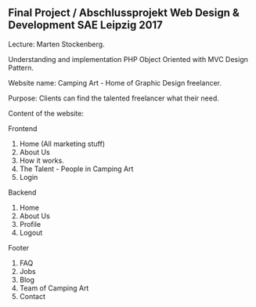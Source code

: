 Final Project / Abschlussprojekt Web Design & Development SAE Leipzig 2017 
-

Lecture: Marten Stockenberg.

Understanding and implementation PHP Object Oriented with MVC Design Pattern.

Website name: Camping Art - Home of Graphic Design freelancer.

Purpose: Clients can find the talented freelancer what their need.

Content of the website:

Frontend
1. Home (All marketing stuff)
2. About Us
3. How it works.
4. The Talent - People in Camping Art
5. Login

Backend
1. Home
2. About Us
3. Profile
4. Logout

Footer
1. FAQ
2. Jobs
3. Blog
4. Team of Camping Art
5. Contact